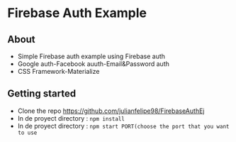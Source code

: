 # Firebase Auth Example

## About 

* Simple Firebase auth example using Firebase auth
* Google auth-Facebook auuth-Email&Password auth
* CSS Framework-Materialize 


## Getting started

* Clone the repo https://github.com/julianfelipe98/FirebaseAuthEj
* In de proyect directory : `npm install`
* In de proyect directory : `npm start PORT(choose the port that you want to use`

